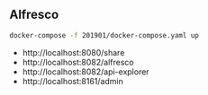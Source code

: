 ## Alfresco

```bash
docker-compose -f 201901/docker-compose.yaml up
```

- http://localhost:8080/share
- http://localhost:8082/alfresco
- http://localhost:8082/api-explorer
- http://localhost:8161/admin